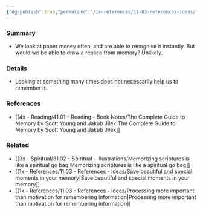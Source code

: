 ```yaml
---
{"dg-publish":true,"permalink":"/1x-references/11-03-references-ideas/looking-at-something-repetitively-does-not-guarantee-remembering-it/","title":"Looking at something repetitively does not guarantee remembering it","dgShowBacklinks":false}
---
```



### Summary
- We look at paper money often, and are able to recognise it instantly. But would we be able to draw a replica from memory? Unlikely.

### Details
- Looking at something many times does not necessarily help us to remember it.

### References
- [[4x - Reading/41.01 - Reading - Book Notes/The Complete Guide to Memory by Scott Young and Jakub Jilek\|The Complete Guide to Memory by Scott Young and Jakub Jilek]]

### Related
- [[3x - Spiritual/31.02 - Spiritual - Illustrations/Memorizing scriptures is like a spiritual go bag\|Memorizing scriptures is like a spiritual go bag]]
- [[1x - References/11.03 - References - Ideas/Save beautiful and special moments in your memory\|Save beautiful and special moments in your memory]]
- [[1x - References/11.03 - References - Ideas/Processing more important than motivation for remembering information\|Processing more important than motivation for remembering information]]